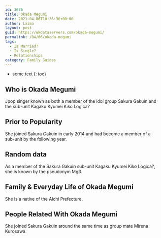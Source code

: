 ```yaml
---
id: 3676
title: Okada Megumi
date: 2021-04-06T10:36:30+00:00
author: Laima
layout: post
guid: https://ukdataservers.com/okada-megumi/
permalink: /04/06/okada-megumi
tags:
  - Is Married?
  - Is Single?
  - Relationships
category: Family Guides
---
```


* some text
{: toc}


## Who is Okada Megumi
                  
                  
                  
Jpop singer known as both a member of the idol group Sakura Gakuin and the sub-unit Kagaku Kyumei Kiko Logica?
                  
              
            
              
            
                
                
                
## Prior to Popularity
                  
                  
                  
She joined Sakura Gakuin in early 2014 and had become a member of a sub-unit by the following year.
                  
              
            
              
            
                
                
                
## Random data
                  
                  
                  
As a member of the Sakura Gakuin sub-unit Kagaku Kyumei Kiko Logica?, she is known by the pseudonym Mg3.
                  
              
            
              
            
                
                
                
## Family & Everyday Life of Okada Megumi
                  
                  
                  
She is a native of the Aichi Prefecture.
                  
              
            
              
            
                
                
                
## People Related With Okada Megumi
                  
                  
                  
She joined Sakura Gakuin around the same time as group mate Mirena Kurosawa.
                  
              
            
              
            
                
              
            
              
              
            
            
              
            
          
          
          